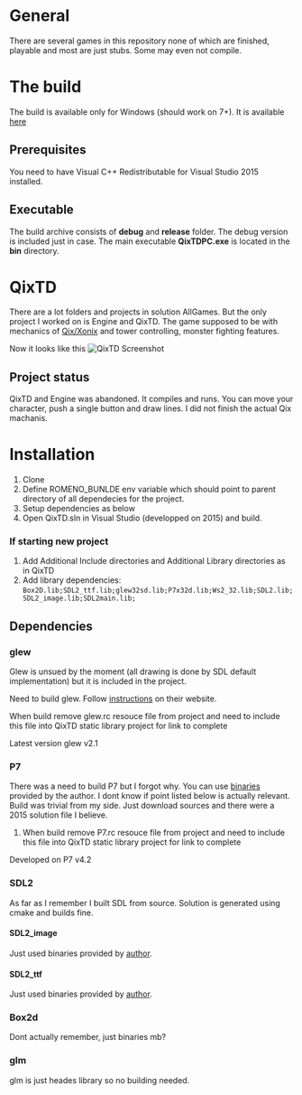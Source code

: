 # General
There are several games in this repository none of which are finished, playable and most are just stubs. Some may even not compile.

# The build
The build is available only for Windows (should work on 7+). It is available [here](https://drive.google.com/open?id=1M-TOyxjOCwLsxZcL-mhJAMzULgOTZ2OA)

## Prerequisites
You need to have Visual C++ Redistributable for Visual Studio 2015 installed.

## Executable
The build archive consists of **debug** and **release** folder. The debug version is included just in case. The main executable  **QixTDPC.exe** is located in the **bin** directory.

# QixTD
There are a lot folders and projects in solution AllGames. But the only project I worked on is Engine and QixTD.
The game supposed to be with mechanics of [Qix/Xonix](https://www.youtube.com/watch?v=Wvzyd0OZg1I) and tower controlling, monster fighting features.

Now it looks like this
![QixTD Screenshot](https://i.imgur.com/8KC3qV4.png)

## Project status
QixTD and Engine was abandoned. It compiles and runs. You can move your character, push a single button and draw lines. I did not finish the actual Qix machanis.


# Installation

1. Clone
2. Define ROMENO_BUNLDE env variable which should point to parent directory of all dependecies for the project.
3. Setup dependencies as below
4. Open QixTD.sln in Visual Studio (developped on 2015) and build.

### If starting new project
1. Add Additional Include directories and Additional Library directories as in QixTD
2. Add library dependencies: `Box2D.lib;SDL2_ttf.lib;glew32sd.lib;P7x32d.lib;Ws2_32.lib;SDL2.lib;SDL2_image.lib;SDL2main.lib;`


## Dependencies

### glew
Glew is unsued by the moment (all drawing is done by SDL default implementation) but it is included in the project. 

Need to build glew. Follow [instructions](http://glew.sourceforge.net/build.html) on their website.

When build remove glew.rc resouce file from project and need to include this file into QixTD static library project for link to complete

Latest version glew v2.1

### P7
There was a need to build P7 but I forgot why. You can use [binaries](http://www.baical.net/downloads.html) provided by the author. I dont know if point listed below is actually relevant. Build was trivial from my side. Just download sources and there were a 2015 solution file I believe.
1) When build remove P7.rc resouce file from project and need to include this file into QixTD static library project for link to complete

Developed on P7 v4.2

### SDL2

As far as I remember I built SDL from source. Solution is generated using cmake and builds fine.

#### SDL2_image

Just used binaries provided by [author](https://www.libsdl.org/projects/SDL_image/).

#### SDL2_ttf

Just used binaries provided by [author](https://www.libsdl.org/projects/SDL_ttf/).

### Box2d

Dont actually remember, just binaries mb?

### glm

glm is just heades library so no building needed.
